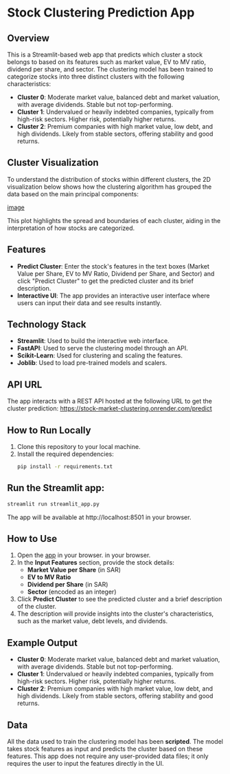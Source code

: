 # Stock Clustering Prediction App

## Overview
This is a Streamlit-based web app that predicts which cluster a stock belongs to based on its features such as market value, EV to MV ratio, dividend per share, and sector. The clustering model has been trained to categorize stocks into three distinct clusters with the following characteristics:

- **Cluster 0**: Moderate market value, balanced debt and market valuation, with average dividends. Stable but not top-performing.
- **Cluster 1**: Undervalued or heavily indebted companies, typically from high-risk sectors. Higher risk, potentially higher returns.
- **Cluster 2**: Premium companies with high market value, low debt, and high dividends. Likely from stable sectors, offering stability and good returns.

## Cluster Visualization

To understand the distribution of stocks within different clusters, the 2D visualization below shows how the clustering algorithm has grouped the data based on the main principal components:

[image](https://github.com/user-attachments/assets/d1dd0ad2-cfc0-4d7f-bea6-e617a7c6857f)

This plot highlights the spread and boundaries of each cluster, aiding in the interpretation of how stocks are categorized.


## Features
- **Predict Cluster**: Enter the stock's features in the text boxes (Market Value per Share, EV to MV Ratio, Dividend per Share, and Sector) and click "Predict Cluster" to get the predicted cluster and its brief description.
- **Interactive UI**: The app provides an interactive user interface where users can input their data and see results instantly.

## Technology Stack
- **Streamlit**: Used to build the interactive web interface.
- **FastAPI**: Used to serve the clustering model through an API.
- **Scikit-Learn**: Used for clustering and scaling the features.
- **Joblib**: Used to load pre-trained models and scalers.

## API URL
The app interacts with a REST API hosted at the following URL to get the cluster prediction:
https://stock-market-clustering.onrender.com/predict


## How to Run Locally
1. Clone this repository to your local machine.
2. Install the required dependencies:
   ```bash
   pip install -r requirements.txt
   ```
## Run the Streamlit app:
```bash
streamlit run streamlit_app.py
```
The app will be available at http://localhost:8501 in your browser.

## How to Use

1. Open the [app](https://stock-market-clustering.streamlit.app/) in your browser.
 in your browser.
2. In the **Input Features** section, provide the stock details:
   - **Market Value per Share** (in SAR)
   - **EV to MV Ratio**
   - **Dividend per Share** (in SAR)
   - **Sector** (encoded as an integer)
3. Click **Predict Cluster** to see the predicted cluster and a brief description of the cluster.
4. The description will provide insights into the cluster's characteristics, such as the market value, debt levels, and dividends.

## Example Output

- **Cluster 0**: Moderate market value, balanced debt and market valuation, with average dividends. Stable but not top-performing.
- **Cluster 1**: Undervalued or heavily indebted companies, typically from high-risk sectors. Higher risk, potentially higher returns.
- **Cluster 2**: Premium companies with high market value, low debt, and high dividends. Likely from stable sectors, offering stability and good returns.

## Data

All the data used to train the clustering model has been **scripted**. The model takes stock features as input and predicts the cluster based on these features. This app does not require any user-provided data files; it only requires the user to input the features directly in the UI.

